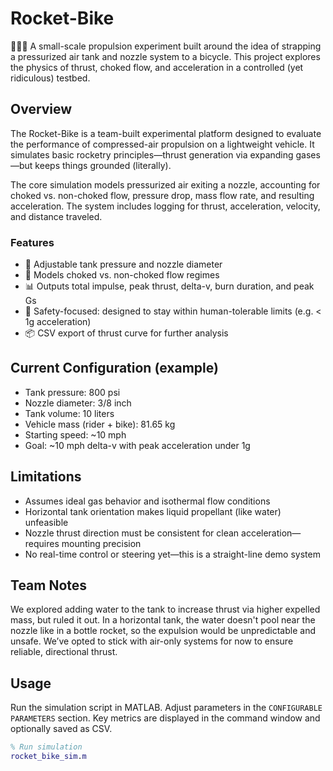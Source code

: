 # Rocket-Bike

🚴‍♂️💨 A small-scale propulsion experiment built around the idea of strapping a pressurized air tank and nozzle system to a bicycle. This project explores the physics of thrust, choked flow, and acceleration in a controlled (yet ridiculous) testbed.

## Overview

The Rocket-Bike is a team-built experimental platform designed to evaluate the performance of compressed-air propulsion on a lightweight vehicle. It simulates basic rocketry principles—thrust generation via expanding gases—but keeps things grounded (literally).

The core simulation models pressurized air exiting a nozzle, accounting for choked vs. non-choked flow, pressure drop, mass flow rate, and resulting acceleration. The system includes logging for thrust, acceleration, velocity, and distance traveled.

### Features

- 📐 Adjustable tank pressure and nozzle diameter
- 🔬 Models choked vs. non-choked flow regimes
- 📊 Outputs total impulse, peak thrust, delta-v, burn duration, and peak Gs
- 🧠 Safety-focused: designed to stay within human-tolerable limits (e.g. < 1g acceleration)
- 📦 CSV export of thrust curve for further analysis

## Current Configuration (example)

- Tank pressure: 800 psi
- Nozzle diameter: 3/8 inch
- Tank volume: 10 liters
- Vehicle mass (rider + bike): 81.65 kg
- Starting speed: ~10 mph
- Goal: ~10 mph delta-v with peak acceleration under 1g

## Limitations

- Assumes ideal gas behavior and isothermal flow conditions
- Horizontal tank orientation makes liquid propellant (like water) unfeasible
- Nozzle thrust direction must be consistent for clean acceleration—requires mounting precision
- No real-time control or steering yet—this is a straight-line demo system

## Team Notes

We explored adding water to the tank to increase thrust via higher expelled mass, but ruled it out. In a horizontal tank, the water doesn't pool near the nozzle like in a bottle rocket, so the expulsion would be unpredictable and unsafe. We’ve opted to stick with air-only systems for now to ensure reliable, directional thrust.

## Usage

Run the simulation script in MATLAB. Adjust parameters in the `CONFIGURABLE PARAMETERS` section. Key metrics are displayed in the command window and optionally saved as CSV.

```matlab
% Run simulation
rocket_bike_sim.m
